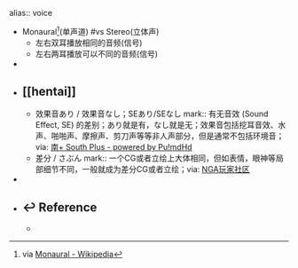 alias:: voice

  - Monaural[^Monaural](单声道) #vs Stereo(立体声)
    - 左右双耳播放相同的音频(信号)
    - 左右两耳播放可以不同的音频(信号)
-
- ## [[hentai]]
  - 效果音あり / 效果音なし；SEあり/SEなし
    mark:: 有无音效 (Sound Effect, SE) 的差别；あり就是有，なし就是无；效果音包括挖耳音效、水声、啪啪声、摩擦声、剪刀声等等非人声部分，但是通常不包括环境音；via: [南+ South Plus - powered by Pu!mdHd](https://assets.south-plus.org/read.php?fid=48&tid=1460067)
  - 差分 / さぶん
    mark:: 一个CG或者立绘上大体相同，但如表情，眼神等局部细节不同，一般就成为差分CG或者立绘；via: [NGA玩家社区](https://ngabbs.com/read.php?tid=14528252&page=1#pid286147318Anchor)
-
- ## ↩ Reference
  - [^Monaural]: via [Monaural - Wikipedia](https://en.wikipedia.org/wiki/Monaural)
